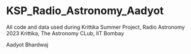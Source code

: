 # KSP_Radio_Astronomy_Aadyot

All code and data used during Krittika Summer Project, Radio Astronomy 2023
Krittika, The Astronomy CLub, IIT Bombay

Aadyot Bhardwaj


